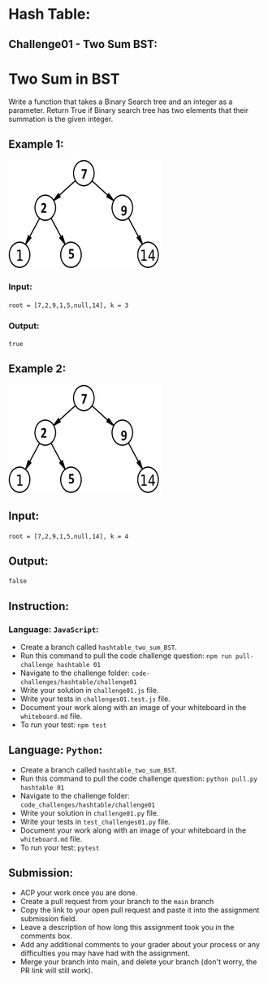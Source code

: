 # Hash Table:

## Challenge01 - Two Sum BST:

# Two Sum in BST
Write a function that takes a Binary Search tree and an integer as a parameter.
Return True if Binary search tree has two elements that their summation is the given integer. 

## Example 1:

<img src= ".../../../../../assets/hashmap-01.png" style="width: 300px; height: 215px;" />

### Input: 
``` root = [7,2,9,1,5,null,14], k = 3 ```
### Output:   
```true ```



## Example 2:
<img src= "../..../../../../assets/hashmap-01.png" style="width: 300px; height: 215px;" />


## Input:
```root = [7,2,9,1,5,null,14], k = 4 ```

## Output: 
```false```



## Instruction:

### Language: `JavaScript`:

* Create a branch called `hashtable_two_sum_BST`.
* Run this command to pull the code challenge question: `npm run pull-challenge hashtable 01`
* Navigate to the challenge folder: `code-challenges/hashtable/challenge01`
* Write your solution in `challenge01.js` file.
* Write your tests in `challenges01.test.js` file.
* Document your work along with an image of your whiteboard in the `whiteboard.md` file.
* To run your test: `npm test`


## Language: `Python`:

* Create a branch called `hashtable_two_sum_BST`.
* Run this command to pull the code challenge question: `python pull.py hashtable 01`
* Navigate to the challenge folder: `code_challenges/hashtable/challenge01`
* Write your solution in `challenge01.py` file.
* Write your tests in `test_challenges01.py` file.
* Document your work along with an image of your whiteboard in the `whiteboard.md` file.
* To run your test: `pytest`


## Submission:
* ACP your work once you are done.
* Create a pull request from your branch to the `main` branch
* Copy the link to your open pull request and paste it into the assignment submission field.
* Leave a description of how long this assignment took you in the comments box.
* Add any additional comments to your grader about your process or any difficulties you may have had with the assignment.
* Merge your branch into main, and delete your branch (don't worry, the PR link will still work).